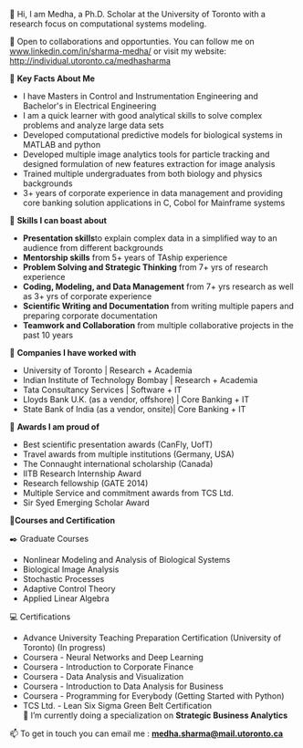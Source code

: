 👋 Hi, I am Medha, a Ph.D. Scholar at the University of Toronto with a research focus on computational systems modeling. 

💞️ Open to collaborations and opportunties. You can follow me on www.linkedin.com/in/sharma-medha/ or visit my website: http://individual.utoronto.ca/medhasharma

👀 **Key Facts About Me**
   - I have Masters in Control and Instrumentation Engineering and Bachelor's in Electrical Engineering
   - I am a quick learner with good analytical skills to solve complex problems and analyze large data sets
   - Developed computational predictive models for biological systems in MATLAB and python
   - Developed multiple image analytics tools for particle tracking and designed formulation of new features extraction for image analysis
   - Trained multiple undergraduates from both biology and physics backgrounds 
   - 3+ years of corporate experience in data management and providing core banking solution applications in C, Cobol for Mainframe systems
   
:round_pushpin: **Skills I can boast about**
  - **Presentation skills**to explain complex data in a simplified way to an audience from different backgrounds
  - **Mentorship skills** from 5+ years of TAship experience
  - **Problem Solving and Strategic Thinking** from 7+ yrs of research experience
  - **Coding, Modeling, and Data Management** from 7+ yrs research as well as 3+ yrs of corporate experience
  - **Scientific Writing and Documentation** from writing multiple papers and preparing corporate documentation
  - **Teamwork and Collaboration** from multiple collaborative projects in the past 10 years
  
 :handshake: **Companies I have worked with**
   - University of Toronto | Research + Academia
   - Indian Institute of Technology Bombay | Research + Academia
   - Tata Consultancy Services | Software + IT
   - Lloyds Bank U.K. (as a vendor, offshore) | Core Banking + IT
   - State Bank of India (as a vendor, onsite)| Core Banking + IT
   
 :clap: **Awards I am proud of**
  - Best scientific presentation awards (CanFly, UofT)
  - Travel awards from multiple institutions (Germany, USA)
  - The Connaught international scholarship (Canada)
  - IITB Research Internship Award 
  - Research fellowship (GATE 2014)
  - Multiple Service and commitment awards from TCS Ltd.
  - Sir Syed Emerging Scholar Award

 :book:**Courses and Certification**
 
   :black_nib: Graduate Courses
   - Nonlinear Modeling and Analysis of Biological Systems
   - Biological Image Analysis
   - Stochastic Processes
   - Adaptive Control Theory 
   - Applied Linear Algebra
   
 :computer: Certifications 
   - Advance University Teaching Preparation Certification (University of Toronto) (In progress)
   - Coursera - Neural Networks and Deep Learning 
   - Coursera - Introduction to Corporate Finance
   - Coursera - Data Analysis and Visualization
   - Coursera - Introduction to Data Analysis for Business
   - Coursera - Programming for Everybody (Getting Started with Python)
   - TCS Ltd. - Lean Six Sigma Green Belt Certification    
🌱 I’m currently doing a specialization on **Strategic Business Analytics**

📫 To get in touch you can email me : **medha.sharma@mail.utoronto.ca**

<!---
medha7575/medha7575 is a ✨ special ✨ repository because its `README.md` (this file) appears on your GitHub profile.
You can click the Preview link to take a look at your changes.
--->
